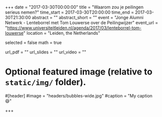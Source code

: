 +++
date = "2017-03-30T00:00:00"
title = "Waarom zou je peilingen serieus nemen?"
time_start = 2017-03-30T20:00:00
time_end = 2017-03-30T21:30:00
abstract = ""
abstract_short = ""
event = "Jonge Alumni Netwerk - Lenteborrel met Tom Louwerse over de Peilingwijzer"
event_url = "https://www.universiteitleiden.nl/agenda/2017/03/lenteborrel-tom-louwerse"
location = "Leiden, the Netherlands"

selected = false
math = true

url_pdf = ""
url_slides = ""
url_video = ""

# Optional featured image (relative to `static/img/` folder).
#[header]
#image = "headers/bubbles-wide.jpg"
#caption = "My caption :smile:"

+++
